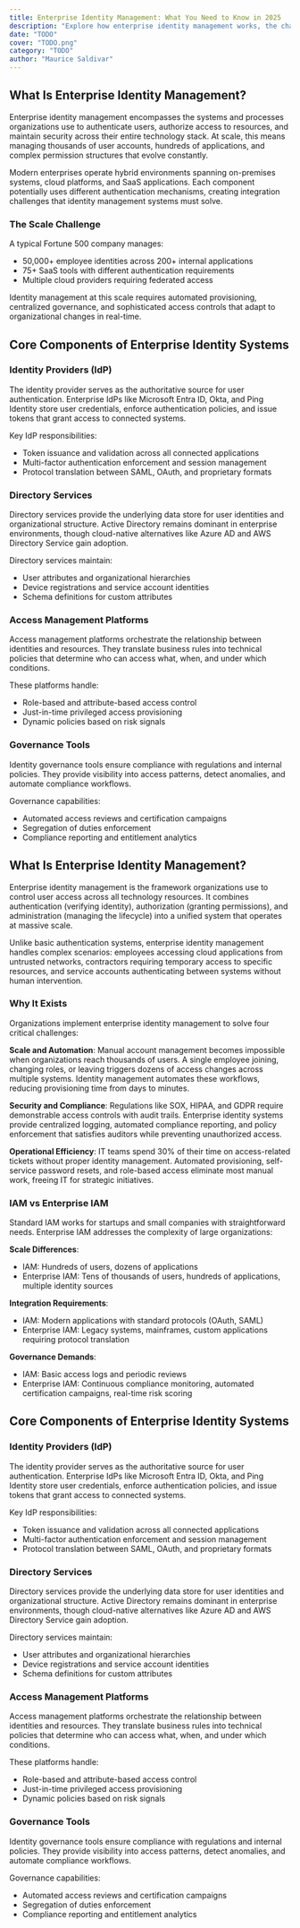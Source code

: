 ```yaml
---
title: Enterprise Identity Management: What You Need to Know in 2025
description: "Explore how enterprise identity management works, the challenges it solves, and what features modern orgs need for secure, scalable access control."
date: "TODO"
cover: "TODO.png"
category: "TODO"
author: "Maurice Saldivar"
---
```



## What Is Enterprise Identity Management?

Enterprise identity management encompasses the systems and processes organizations use to authenticate users, authorize access to resources, and maintain security across their entire technology stack. At scale, this means managing thousands of user accounts, hundreds of applications, and complex permission structures that evolve constantly.

Modern enterprises operate hybrid environments spanning on-premises systems, cloud platforms, and SaaS applications. Each component potentially uses different authentication mechanisms, creating integration challenges that identity management systems must solve.

### The Scale Challenge

A typical Fortune 500 company manages:
- 50,000+ employee identities across 200+ internal applications
- 75+ SaaS tools with different authentication requirements
- Multiple cloud providers requiring federated access

Identity management at this scale requires automated provisioning, centralized governance, and sophisticated access controls that adapt to organizational changes in real-time.

## Core Components of Enterprise Identity Systems

### Identity Providers (IdP)

The identity provider serves as the authoritative source for user authentication. Enterprise IdPs like Microsoft Entra ID, Okta, and Ping Identity store user credentials, enforce authentication policies, and issue tokens that grant access to connected systems.

Key IdP responsibilities:
- Token issuance and validation across all connected applications
- Multi-factor authentication enforcement and session management
- Protocol translation between SAML, OAuth, and proprietary formats

### Directory Services

Directory services provide the underlying data store for user identities and organizational structure. Active Directory remains dominant in enterprise environments, though cloud-native alternatives like Azure AD and AWS Directory Service gain adoption.

Directory services maintain:
- User attributes and organizational hierarchies
- Device registrations and service account identities
- Schema definitions for custom attributes

### Access Management Platforms

Access management platforms orchestrate the relationship between identities and resources. They translate business rules into technical policies that determine who can access what, when, and under which conditions.

These platforms handle:
- Role-based and attribute-based access control
- Just-in-time privileged access provisioning
- Dynamic policies based on risk signals

### Governance Tools

Identity governance tools ensure compliance with regulations and internal policies. They provide visibility into access patterns, detect anomalies, and automate compliance workflows.

Governance capabilities:
- Automated access reviews and certification campaigns
- Segregation of duties enforcement
- Compliance reporting and entitlement analytics

## What Is Enterprise Identity Management?

Enterprise identity management is the framework organizations use to control user access across all technology resources. It combines authentication (verifying identity), authorization (granting permissions), and administration (managing the lifecycle) into a unified system that operates at massive scale.

Unlike basic authentication systems, enterprise identity management handles complex scenarios: employees accessing cloud applications from untrusted networks, contractors requiring temporary access to specific resources, and service accounts authenticating between systems without human intervention.

### Why It Exists

Organizations implement enterprise identity management to solve four critical challenges:

**Scale and Automation**: Manual account management becomes impossible when organizations reach thousands of users. A single employee joining, changing roles, or leaving triggers dozens of access changes across multiple systems. Identity management automates these workflows, reducing provisioning time from days to minutes.

**Security and Compliance**: Regulations like SOX, HIPAA, and GDPR require demonstrable access controls with audit trails. Enterprise identity systems provide centralized logging, automated compliance reporting, and policy enforcement that satisfies auditors while preventing unauthorized access.

**Operational Efficiency**: IT teams spend 30% of their time on access-related tickets without proper identity management. Automated provisioning, self-service password resets, and role-based access eliminate most manual work, freeing IT for strategic initiatives.

### IAM vs Enterprise IAM

Standard IAM works for startups and small companies with straightforward needs. Enterprise IAM addresses the complexity of large organizations:

**Scale Differences**:
- IAM: Hundreds of users, dozens of applications
- Enterprise IAM: Tens of thousands of users, hundreds of applications, multiple identity sources

**Integration Requirements**:
- IAM: Modern applications with standard protocols (OAuth, SAML)
- Enterprise IAM: Legacy systems, mainframes, custom applications requiring protocol translation

**Governance Demands**:
- IAM: Basic access logs and periodic reviews
- Enterprise IAM: Continuous compliance monitoring, automated certification campaigns, real-time risk scoring

## Core Components of Enterprise Identity Systems

### Identity Providers (IdP)

The identity provider serves as the authoritative source for user authentication. Enterprise IdPs like Microsoft Entra ID, Okta, and Ping Identity store user credentials, enforce authentication policies, and issue tokens that grant access to connected systems.

Key IdP responsibilities:
- Token issuance and validation across all connected applications
- Multi-factor authentication enforcement and session management
- Protocol translation between SAML, OAuth, and proprietary formats

### Directory Services

Directory services provide the underlying data store for user identities and organizational structure. Active Directory remains dominant in enterprise environments, though cloud-native alternatives like Azure AD and AWS Directory Service gain adoption.

Directory services maintain:
- User attributes and organizational hierarchies
- Device registrations and service account identities
- Schema definitions for custom attributes

### Access Management Platforms

Access management platforms orchestrate the relationship between identities and resources. They translate business rules into technical policies that determine who can access what, when, and under which conditions.

These platforms handle:
- Role-based and attribute-based access control
- Just-in-time privileged access provisioning
- Dynamic policies based on risk signals

### Governance Tools

Identity governance tools ensure compliance with regulations and internal policies. They provide visibility into access patterns, detect anomalies, and automate compliance workflows.

Governance capabilities:
- Automated access reviews and certification campaigns
- Segregation of duties enforcement
- Compliance reporting and entitlement analytics